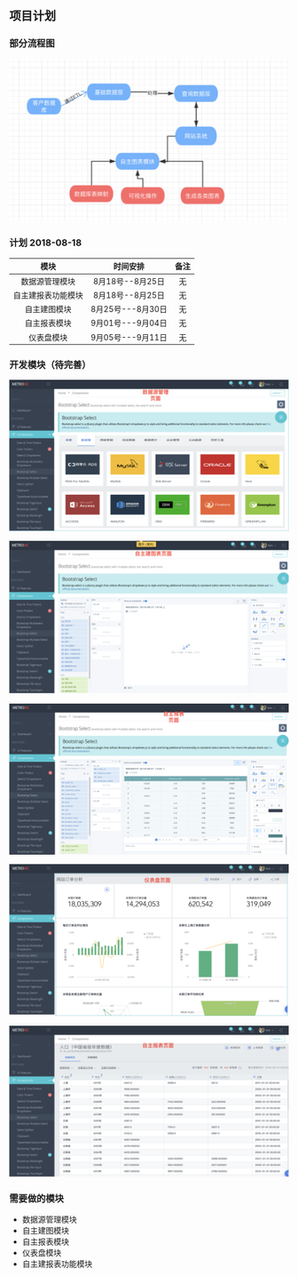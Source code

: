 ## 项目计划

### 部分流程图
![流程图](https://github.com/ppker/project_plan/blob/master/plan0.png)

### 计划  2018-08-18

|模块|时间安排|备注|
|:--:|:--:|:--:|
|数据源管理模块|8月18号--8月25日|无|
|自主建报表功能模块|8月18号--8月25日|无|
|自主建图模块|8月25号---8月30日|无|
|自主报表模块|9月01号---9月04日|无|
|仪表盘模块|9月05号---9月11日|无|



### 开发模块（待完善）

![数据源管理模块](https://github.com/ppker/project_plan/blob/master/bi_prototype/WechatIMG3.png)

![自主建图模块](https://github.com/ppker/project_plan/blob/master/bi_prototype/WechatIMG4.png)

![自主报表模块](https://github.com/ppker/project_plan/blob/master/bi_prototype/WechatIMG5.png)

![仪表盘模块](https://github.com/ppker/project_plan/blob/master/bi_prototype/WechatIMG6.png)

![自主建报表功能模块](https://github.com/ppker/project_plan/blob/master/bi_prototype/WechatIMG7.png)


### 需要做的模块

* 数据源管理模块
* 自主建图模块
* 自主报表模块
* 仪表盘模块
* 自主建报表功能模块



